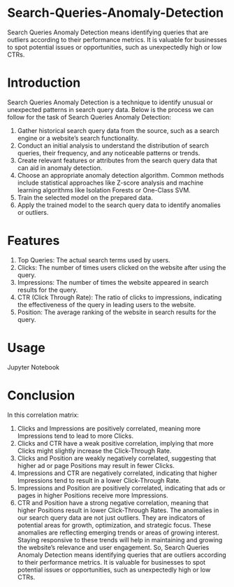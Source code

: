 # Search-Queries-Anomaly-Detection
Search Queries Anomaly Detection means identifying queries that are outliers according to their performance metrics. It is valuable for businesses to spot potential issues or opportunities, such as unexpectedly high or low CTRs.
# Introduction
Search Queries Anomaly Detection is a technique to identify unusual or unexpected patterns in search query data. Below is the process we can follow for the task of Search Queries Anomaly Detection:
1. Gather historical search query data from the source, such as a search engine or a website’s search functionality.
2. Conduct an initial analysis to understand the distribution of search queries, their frequency, and any noticeable patterns or trends.
3. Create relevant features or attributes from the search query data that can aid in anomaly detection.
4. Choose an appropriate anomaly detection algorithm. Common methods include statistical approaches like Z-score analysis and machine learning algorithms like Isolation Forests or One-Class SVM.
5. Train the selected model on the prepared data.
6. Apply the trained model to the search query data to identify anomalies or outliers.
# Features
1. Top Queries: The actual search terms used by users.
2. Clicks: The number of times users clicked on the website after using the query.
3. Impressions: The number of times the website appeared in search results for the query.
4. CTR (Click Through Rate): The ratio of clicks to impressions, indicating the effectiveness of the query in leading users to the website.
5. Position: The average ranking of the website in search results for the query.
# Usage
Jupyter Notebook
# Conclusion
In this correlation matrix:
1. Clicks and Impressions are positively correlated, meaning more Impressions tend to lead to more Clicks.
2. Clicks and CTR have a weak positive correlation, implying that more Clicks might slightly increase the Click-Through Rate.
3. Clicks and Position are weakly negatively correlated, suggesting that higher ad or page Positions may result in fewer Clicks.
4. Impressions and CTR are negatively correlated, indicating that higher Impressions tend to result in a lower Click-Through Rate.
5. Impressions and Position are positively correlated, indicating that ads or pages in higher Positions receive more Impressions.
6. CTR and Position have a strong negative correlation, meaning that higher Positions result in lower Click-Through Rates.
The anomalies in our search query data are not just outliers. They are indicators of potential areas for growth, optimization, and strategic focus. These anomalies are reflecting emerging trends or areas of growing interest. Staying responsive to these trends will help in maintaining and growing the website’s relevance and user engagement. So, Search Queries Anomaly Detection means identifying queries that are outliers according to their performance metrics. It is valuable for businesses to spot potential issues or opportunities, such as unexpectedly high or low CTRs.
